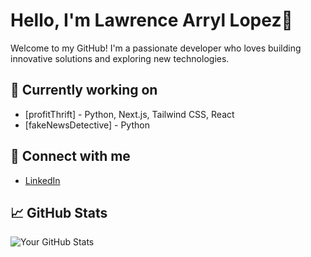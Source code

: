 # Hello, I'm Lawrence Arryl Lopez👋

Welcome to my GitHub! I'm a passionate developer who loves building innovative solutions and exploring new technologies.

## 🔭 Currently working on
- [profitThrift] - Python, Next.js, Tailwind CSS, React
- [fakeNewsDetective] - Python 

## 👯 Connect with me
- [LinkedIn](https://www.linkedin.com/in/lawrence-lopez-917908349/)

## 📈 GitHub Stats
![Your GitHub Stats](https://github-readme-stats.vercel.app/api?username=arryllopez&show_icons=true&hide_title=true&hide=prs&count_private=true&hide_border=true)


